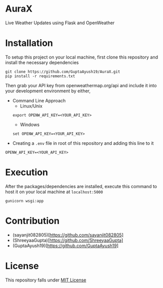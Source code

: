 # AuraX
Live Weather Updates using Flask and OpenWeather 

# Installation
To setup this project on your local machine, first clone this repository and install the necessary dependencies
```
git clone https://github.com/GuptaAyush19/AuraX.git
pip install -r requirements.txt
```
Then grab your API key from openweathermap.org/api and include it into your development environment by either,
* Command Line Approach
    * Linux/Unix
    ```
    export OPENW_API_KEY=<YOUR_API_KEY>
    ```
    * Windows
    ```
    set OPENW_API_KEY=<YOUR_API_KEY>
    ```
* Creating a `.env` file in root of this repository and adding this line to it
```
OPENW_API_KEY=<YOUR_API_KEY>
```

# Execution
After the packages/dependencies are installed, execute this command to host it on your local machine at `localhost:5000`
```
gunicorn wsgi:app
```

# Contribution
* (sayanjit082805)[https://github.com/sayanjit082805]
* (ShreeyaaGupta)[https://github.com/ShreeyaaGupta]
* (GuptaAyush19)[https://github.com/GuptaAyush19]

# License
This repository falls under [MIT License](https://github.com/GuptaAyush19/AuraX/blob/master/LICENSE)